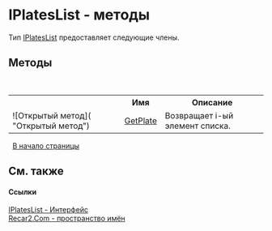 # IPlatesList - методы
 

Тип <a href="6668be4e-1a4a-8add-41fc-84c2bba3586a">IPlatesList</a> предоставляет следующие члены.


## Методы
&nbsp;<table><tr><th></th><th>Имя</th><th>Описание</th></tr><tr><td>![Открытый метод]( "Открытый метод")</td><td><a href="1dcd63d4-daa4-d100-68db-1ebc9fde9a4f">GetPlate</a></td><td>
Возвращает i-ый элемент списка.</td></tr></table>&nbsp;
<a href="#iplateslist---методы">В начало страницы</a>

## См. также


#### Ссылки
<a href="6668be4e-1a4a-8add-41fc-84c2bba3586a">IPlatesList - Интерфейс</a><br /><a href="68726a4f-5108-9c67-8918-cc6a6e73f216">Recar2.Com - пространство имён</a><br />